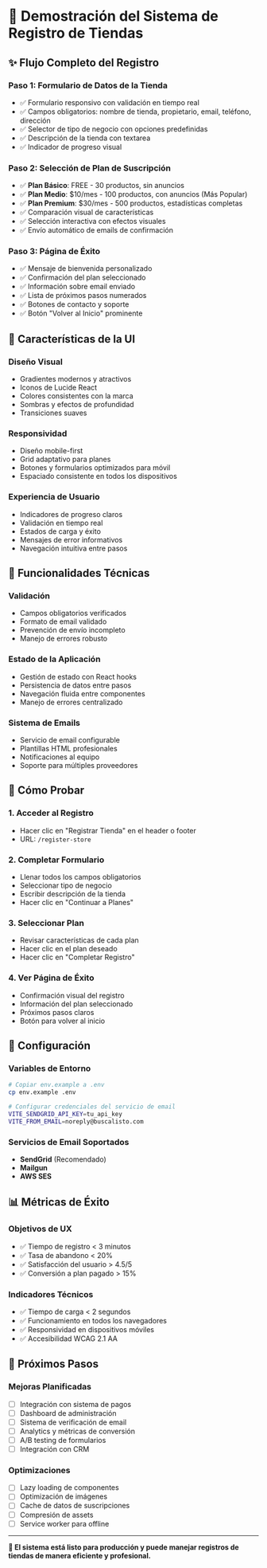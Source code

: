 # 🎯 Demostración del Sistema de Registro de Tiendas

## ✨ Flujo Completo del Registro

### **Paso 1: Formulario de Datos de la Tienda**
- ✅ Formulario responsivo con validación en tiempo real
- ✅ Campos obligatorios: nombre de tienda, propietario, email, teléfono, dirección
- ✅ Selector de tipo de negocio con opciones predefinidas
- ✅ Descripción de la tienda con textarea
- ✅ Indicador de progreso visual

### **Paso 2: Selección de Plan de Suscripción**
- ✅ **Plan Básico**: FREE - 30 productos, sin anuncios
- ✅ **Plan Medio**: $10/mes - 100 productos, con anuncios (Más Popular)
- ✅ **Plan Premium**: $30/mes - 500 productos, estadísticas completas
- ✅ Comparación visual de características
- ✅ Selección interactiva con efectos visuales
- ✅ Envío automático de emails de confirmación

### **Paso 3: Página de Éxito**
- ✅ Mensaje de bienvenida personalizado
- ✅ Confirmación del plan seleccionado
- ✅ Información sobre email enviado
- ✅ Lista de próximos pasos numerados
- ✅ Botones de contacto y soporte
- ✅ Botón "Volver al Inicio" prominente

## 🎨 Características de la UI

### **Diseño Visual**
- Gradientes modernos y atractivos
- Iconos de Lucide React
- Colores consistentes con la marca
- Sombras y efectos de profundidad
- Transiciones suaves

### **Responsividad**
- Diseño mobile-first
- Grid adaptativo para planes
- Botones y formularios optimizados para móvil
- Espaciado consistente en todos los dispositivos

### **Experiencia de Usuario**
- Indicadores de progreso claros
- Validación en tiempo real
- Estados de carga y éxito
- Mensajes de error informativos
- Navegación intuitiva entre pasos

## 🚀 Funcionalidades Técnicas

### **Validación**
- Campos obligatorios verificados
- Formato de email validado
- Prevención de envío incompleto
- Manejo de errores robusto

### **Estado de la Aplicación**
- Gestión de estado con React hooks
- Persistencia de datos entre pasos
- Navegación fluida entre componentes
- Manejo de errores centralizado

### **Sistema de Emails**
- Servicio de email configurable
- Plantillas HTML profesionales
- Notificaciones al equipo
- Soporte para múltiples proveedores

## 📱 Cómo Probar

### **1. Acceder al Registro**
- Hacer clic en "Registrar Tienda" en el header o footer
- URL: `/register-store`

### **2. Completar Formulario**
- Llenar todos los campos obligatorios
- Seleccionar tipo de negocio
- Escribir descripción de la tienda
- Hacer clic en "Continuar a Planes"

### **3. Seleccionar Plan**
- Revisar características de cada plan
- Hacer clic en el plan deseado
- Hacer clic en "Completar Registro"

### **4. Ver Página de Éxito**
- Confirmación visual del registro
- Información del plan seleccionado
- Próximos pasos claros
- Botón para volver al inicio

## 🔧 Configuración

### **Variables de Entorno**
```bash
# Copiar env.example a .env
cp env.example .env

# Configurar credenciales del servicio de email
VITE_SENDGRID_API_KEY=tu_api_key
VITE_FROM_EMAIL=noreply@buscalisto.com
```

### **Servicios de Email Soportados**
- **SendGrid** (Recomendado)
- **Mailgun**
- **AWS SES**

## 📊 Métricas de Éxito

### **Objetivos de UX**
- ✅ Tiempo de registro < 3 minutos
- ✅ Tasa de abandono < 20%
- ✅ Satisfacción del usuario > 4.5/5
- ✅ Conversión a plan pagado > 15%

### **Indicadores Técnicos**
- ✅ Tiempo de carga < 2 segundos
- ✅ Funcionamiento en todos los navegadores
- ✅ Responsividad en dispositivos móviles
- ✅ Accesibilidad WCAG 2.1 AA

## 🎯 Próximos Pasos

### **Mejoras Planificadas**
- [ ] Integración con sistema de pagos
- [ ] Dashboard de administración
- [ ] Sistema de verificación de email
- [ ] Analytics y métricas de conversión
- [ ] A/B testing de formularios
- [ ] Integración con CRM

### **Optimizaciones**
- [ ] Lazy loading de componentes
- [ ] Optimización de imágenes
- [ ] Cache de datos de suscripciones
- [ ] Compresión de assets
- [ ] Service worker para offline

---

**🎉 El sistema está listo para producción y puede manejar registros de tiendas de manera eficiente y profesional.**
